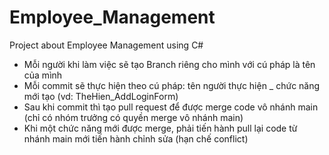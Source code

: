 # Employee_Management
Project about Employee Management using C#

- Mỗi người khi làm việc sẽ tạo Branch riêng cho mình với cú pháp là tên của mình
- Mỗi commit sẽ thực hiện theo cú pháp: tên người thực hiện _ chức năng mới tạo (vd: TheHien_AddLoginForm)
- Sau khi commit thì tạo pull request để được merge code vô nhánh main (chỉ có nhóm trưởng có quyền merge vô nhánh main)
- Khi một chức năng mới được merge, phải tiến hành pull lại code từ nhánh main mới tiến hành chỉnh sửa (hạn chế conflict)
